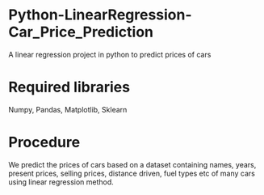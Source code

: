 # Python-LinearRegression-Car_Price_Prediction
A  linear regression project in python to predict prices of cars
# Required libraries
Numpy, Pandas, Matplotlib, Sklearn
# Procedure
We predict the prices of cars based on a dataset containing names, years, present prices, selling prices, distance driven, fuel types etc of many cars using linear regression method.
